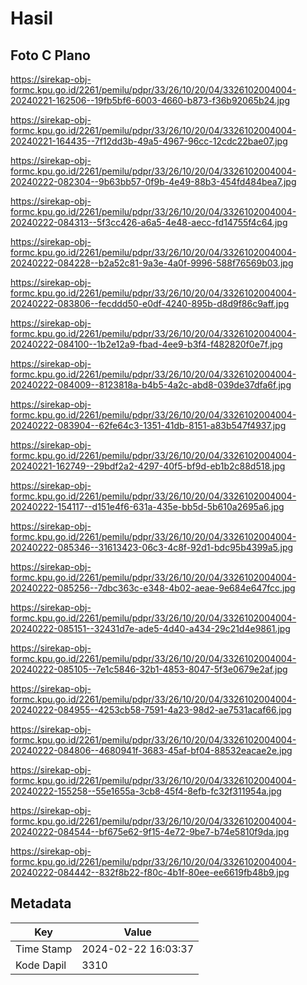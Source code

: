 # Hasil

## Foto C Plano

https://sirekap-obj-formc.kpu.go.id/2261/pemilu/pdpr/33/26/10/20/04/3326102004004-20240221-162506--19fb5bf6-6003-4660-b873-f36b92065b24.jpg

https://sirekap-obj-formc.kpu.go.id/2261/pemilu/pdpr/33/26/10/20/04/3326102004004-20240221-164435--7f12dd3b-49a5-4967-96cc-12cdc22bae07.jpg

https://sirekap-obj-formc.kpu.go.id/2261/pemilu/pdpr/33/26/10/20/04/3326102004004-20240222-082304--9b63bb57-0f9b-4e49-88b3-454fd484bea7.jpg

https://sirekap-obj-formc.kpu.go.id/2261/pemilu/pdpr/33/26/10/20/04/3326102004004-20240222-084313--5f3cc426-a6a5-4e48-aecc-fd14755f4c64.jpg

https://sirekap-obj-formc.kpu.go.id/2261/pemilu/pdpr/33/26/10/20/04/3326102004004-20240222-084228--b2a52c81-9a3e-4a0f-9996-588f76569b03.jpg

https://sirekap-obj-formc.kpu.go.id/2261/pemilu/pdpr/33/26/10/20/04/3326102004004-20240222-083806--fecddd50-e0df-4240-895b-d8d9f86c9aff.jpg

https://sirekap-obj-formc.kpu.go.id/2261/pemilu/pdpr/33/26/10/20/04/3326102004004-20240222-084100--1b2e12a9-fbad-4ee9-b3f4-f482820f0e7f.jpg

https://sirekap-obj-formc.kpu.go.id/2261/pemilu/pdpr/33/26/10/20/04/3326102004004-20240222-084009--8123818a-b4b5-4a2c-abd8-039de37dfa6f.jpg

https://sirekap-obj-formc.kpu.go.id/2261/pemilu/pdpr/33/26/10/20/04/3326102004004-20240222-083904--62fe64c3-1351-41db-8151-a83b547f4937.jpg

https://sirekap-obj-formc.kpu.go.id/2261/pemilu/pdpr/33/26/10/20/04/3326102004004-20240221-162749--29bdf2a2-4297-40f5-bf9d-eb1b2c88d518.jpg

https://sirekap-obj-formc.kpu.go.id/2261/pemilu/pdpr/33/26/10/20/04/3326102004004-20240222-154117--d151e4f6-631a-435e-bb5d-5b610a2695a6.jpg

https://sirekap-obj-formc.kpu.go.id/2261/pemilu/pdpr/33/26/10/20/04/3326102004004-20240222-085346--31613423-06c3-4c8f-92d1-bdc95b4399a5.jpg

https://sirekap-obj-formc.kpu.go.id/2261/pemilu/pdpr/33/26/10/20/04/3326102004004-20240222-085256--7dbc363c-e348-4b02-aeae-9e684e647fcc.jpg

https://sirekap-obj-formc.kpu.go.id/2261/pemilu/pdpr/33/26/10/20/04/3326102004004-20240222-085151--32431d7e-ade5-4d40-a434-29c21d4e9861.jpg

https://sirekap-obj-formc.kpu.go.id/2261/pemilu/pdpr/33/26/10/20/04/3326102004004-20240222-085105--7e1c5846-32b1-4853-8047-5f3e0679e2af.jpg

https://sirekap-obj-formc.kpu.go.id/2261/pemilu/pdpr/33/26/10/20/04/3326102004004-20240222-084955--4253cb58-7591-4a23-98d2-ae7531acaf66.jpg

https://sirekap-obj-formc.kpu.go.id/2261/pemilu/pdpr/33/26/10/20/04/3326102004004-20240222-084806--4680941f-3683-45af-bf04-88532eacae2e.jpg

https://sirekap-obj-formc.kpu.go.id/2261/pemilu/pdpr/33/26/10/20/04/3326102004004-20240222-155258--55e1655a-3cb8-45f4-8efb-fc32f311954a.jpg

https://sirekap-obj-formc.kpu.go.id/2261/pemilu/pdpr/33/26/10/20/04/3326102004004-20240222-084544--bf675e62-9f15-4e72-9be7-b74e5810f9da.jpg

https://sirekap-obj-formc.kpu.go.id/2261/pemilu/pdpr/33/26/10/20/04/3326102004004-20240222-084442--832f8b22-f80c-4b1f-80ee-ee6619fb48b9.jpg


## Metadata

| Key        | Value               |
| ---------- | ------------------- |
| Time Stamp | 2024-02-22 16:03:37 |
| Kode Dapil | 3310                |



